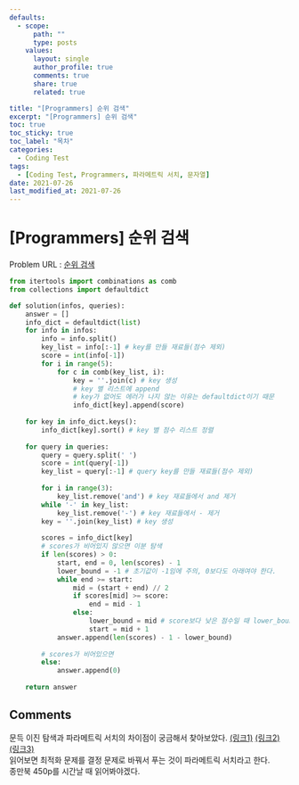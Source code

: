 ```yaml
---
defaults:
  - scope:
      path: ""
      type: posts
    values:
      layout: single
      author_profile: true
      comments: true
      share: true
      related: true

title: "[Programmers] 순위 검색"
excerpt: "[Programmers] 순위 검색"
toc: true
toc_sticky: true
toc_label: "목차"
categories:
  - Coding Test
tags:
  - [Coding Test, Programmers, 파라메트릭 서치, 문자열]
date: 2021-07-26
last_modified_at: 2021-07-26
---
```

# [Programmers] 순위 검색

Problem URL : [순위 검색](https://programmers.co.kr/learn/courses/30/lessons/72412?language=python3)

```python
from itertools import combinations as comb
from collections import defaultdict

def solution(infos, queries):
    answer = []
    info_dict = defaultdict(list)
    for info in infos:
        info = info.split()
        key_list = info[:-1] # key를 만들 재료들(점수 제외)
        score = int(info[-1])
        for i in range(5):
            for c in comb(key_list, i):
                key = ''.join(c) # key 생성
                # key 별 리스트에 append
                # key가 없어도 에러가 나지 않는 이유는 defaultdict이기 때문
                info_dict[key].append(score) 
                
    for key in info_dict.keys():
        info_dict[key].sort() # key 별 점수 리스트 정렬
        
    for query in queries:
        query = query.split(' ')
        score = int(query[-1])
        key_list = query[:-1] # query key를 만들 재료들(점수 제외)
        
        for i in range(3):
            key_list.remove('and') # key 재료들에서 and 제거
        while '-' in key_list:
            key_list.remove('-') # key 재료들에서 - 제거
        key = ''.join(key_list) # key 생성
        
        scores = info_dict[key]
        # scores가 비어있지 않으면 이분 탐색
        if len(scores) > 0:
            start, end = 0, len(scores) - 1
            lower_bound = -1 # 초기값이 -1임에 주의, 0보다도 아래여야 한다.
            while end >= start:
                mid = (start + end) // 2
                if scores[mid] >= score:
                    end = mid - 1
                else:
                    lower_bound = mid # score보다 낮은 점수일 때 lower_bound 갱신
                    start = mid + 1
            answer.append(len(scores) - 1 - lower_bound)
        
        # scores가 비어있으면
        else:
            answer.append(0)
            
    return answer
```

## Comments
문득 이진 탐색과 파라메트릭 서치의 차이점이 궁금해서 찾아보았다. [(링크1)](https://its2eg.tistory.com/entry/%EC%9D%B4%EC%A7%84%ED%83%90%EC%83%89Binary-Search%EC%99%80-%ED%8C%8C%EB%9D%BC%EB%A9%94%ED%8A%B8%EB%A6%AD-%EC%84%9C%EC%B9%98Parametric-Search) [(링크2)](https://nsgg.tistory.com/75) [(링크3)](https://heytech.tistory.com/m/97?category=453614)  
읽어보면 최적화 문제를 결정 문제로 바꿔서 푸는 것이 파라메트릭 서치라고 한다.  
종만북 450p를 시간날 때 읽어봐야겠다.